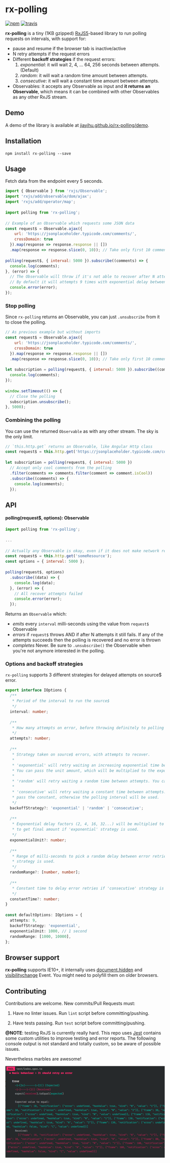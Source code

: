 # rx-polling

[![npm](https://img.shields.io/npm/v/rx-polling.svg)](https://www.npmjs.com/package/rx-polling) [![travis](https://travis-ci.org/jiayihu/rx-polling.svg?branch=master)](https://travis-ci.org/jiayihu/rx-polling)

**rx-polling** is a tiny (1KB gzipped) [RxJS5](http://github.com/ReactiveX/RxJS)-based library to run polling requests on intervals, with support for:

- pause and resume if the browser tab is inactive/active
- N retry attempts if the request errors
- Different **backoff strategies** if the request errors:
  1. *exponential*: it will wait 2, 4, ... 64, 256 seconds between attempts. (Default)
  2. *random*: it will wait a random time amount between attempts.
  3. *consecutive*: it will wait a constant time amount between attempts.
- Observables: it accepts any Observable as input and **it returns an Observable**, which means it can be combined with other Observables as any other RxJS stream.

## Demo

A demo of the library is available at [jiayihu.github.io/rx-polling/demo](https://jiayihu.github.io/rx-polling/demo/).

## Installation

```
npm install rx-polling --save
```

## Usage

Fetch data from the endpoint every 5 seconds.

```javascript
import { Observable } from 'rxjs/Observable';
import 'rxjs/add/observable/dom/ajax';
import 'rxjs/add/operator/map';

import polling from 'rx-polling';

// Example of an Observable which requests some JSON data
const request$ = Observable.ajax({
    url: 'https://jsonplaceholder.typicode.com/comments/',
    crossDomain: true
  }).map(response => response.response || [])
  .map(response => response.slice(0, 10)); // Take only first 10 comments

polling(request$, { interval: 5000 }).subscribe((comments) => {
  console.log(comments);
}, (error) => {
  // The Observable will throw if it's not able to recover after N attempts
  // By default it will attempts 9 times with exponential delay between each other.
  console.error(error);
});
```

### Stop polling

Since `rx-polling` returns an Observable, you can just `.unsubscribe` from it to close the polling.

```javascript
// As previous example but without imports
const request$ = Observable.ajax({
    url: 'https://jsonplaceholder.typicode.com/comments/',
    crossDomain: true
  }).map(response => response.response || [])
  .map(response => response.slice(0, 10)); // Take only first 10 comments

let subscription = polling(request$, { interval: 5000 }).subscribe((comments) => {
  console.log(comments);
});

window.setTimeout(() => {
  // Close the polling
  subscription.unsubscribe();
}, 5000);
```

### Combining the polling

You can use the returned `Observable` as with any other stream. The sky is the only limit.

```javascript
// `this.http.get` returns an Observable, like Angular Http class
const request$ = this.http.get('https://jsonplaceholder.typicode.com/comments/');

let subscription = polling(request$, { interval: 5000 })
  // Accept only cool comments from the polling
  .filter(comments => comments.filter(comment => comment.isCool))
  .subscribe((comments) => {
    console.log(comments);
  });
```

## API

#### polling(request$, options): Observable

```javascript
import polling from 'rx-polling';

...

// Actually any Observable is okay, even if it does not make network requests
const request$ = this.http.get('someResource');
const options = { interval: 5000 };

polling(request$, options)
  .subscribe((data) => {
    console.log(data);
  }, (error) => {
    // All recover attempts failed
    console.error(error);
  });
```

Returns an `Observable` which:

- *emits* every `interval` milli-seconds using the value from `request$` Observable
- *errors* if `request$` throws AND if after N attempts it still fails. If any of the attempts succeeds then the polling is recovered and no error is thrown
- *completes* Never. Be sure to `.unsubscribe()` the Observable when you're not anymore interested in the polling.

### Options and backoff strategies

`rx-polling` supports 3 different strategies for delayed attempts on source$ error.

```typescript
export interface IOptions {
  /**
   * Period of the interval to run the source$
   */
  interval: number;

  /**
   * How many attempts on error, before throwing definitely to polling subscriber
   */
  attempts?: number;

  /**
   * Strategy taken on source$ errors, with attempts to recover.
   *
   * 'exponential' will retry waiting an increasing exponential time between attempts.
   * You can pass the unit amount, which will be multiplied to the exponential factor.
   *
   * 'random' will retry waiting a random time between attempts. You can pass the range of randomness.
   *
   * 'consecutive' will retry waiting a constant time between attempts. You can
   * pass the constant, otherwise the polling interval will be used.
   */
  backoffStrategy?: 'exponential' | 'random' | 'consecutive';

  /**
   * Exponential delay factors (2, 4, 16, 32...) will be multiplied to the unit
   * to get final amount if 'exponential' strategy is used.
   */
  exponentialUnit?: number;

  /**
   * Range of milli-seconds to pick a random delay between error retries if 'random'
   * strategy is used.
   */
  randomRange?: [number, number];

  /**
   * Constant time to delay error retries if 'consecutive' strategy is used
   */
  constantTime?: number;
}

const defaultOptions: IOptions = {
  attempts: 9,
  backoffStrategy: 'exponential',
  exponentialUnit: 1000, // 1 second
  randomRange: [1000, 10000],
};
```

## Browser support

**rx-polling** supports IE10+, it internally uses [document.hidden](https://developer.mozilla.org/en-US/docs/Web/API/Document/hidden) and 
[visibilitychange](https://developer.mozilla.org/en-US/docs/Web/Events/visibilitychange) Event.
You might need to polyfill them on older browsers.

## Contributing

Contributions are welcome. New commits/Pull Requests must:

1. Have no linter issues. Run `lint` script before committing/pushing.

2. Have tests passing. Run `test` script before committing/pushing.

**@NOTE**: testing RxJS is currently really hard. This repo uses [Jest](http://facebook.github.io/jest/) contains some custom utilities to improve testing and error reports. The following console output is not standard and totally custom, so be aware of possible issues.

Nevertheless marbles are awesome!

![Testing](./assets/testing.png)
